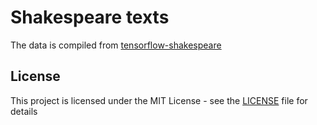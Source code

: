 # Shakespeare texts

The data is compiled from [tensorflow-shakespeare](https://github.com/tokestermw/tensorflow-shakespeare)


## License
This project is licensed under the MIT License - see the [LICENSE](LICENSE) file for details
